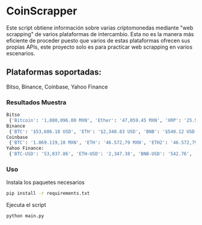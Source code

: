 # CoinScrapper
Este script obtiene información sobre varias criptomonedas mediante "web scrapping" de varios plataformas de intercambio. Esta no es la manera más eficiente de proceder puesto que varios de estas plataformas ofrecen sus propias APIs, este proyecto solo es para practicar web scrapping en varios escenarios.

## Plataformas soportadas:
Bitso, Binance, Coinbase, Yahoo Finance

### Resultados Muestra
```python
Bitso
 {'Bitcoin': '1,080,096.00 MXN', 'Ether': '47,059.45 MXN', 'XRP': '25.91 MXN', 'Litecoin': '5,160.01 MXN', 'Bitcoin cash': '18,272.46 MXN', 'TrueUSD': '20.18 MXN', 'BAT': '24.30 MXN', 'DAI': '20.05 MXN', 'MANA': '26.59 MXN'}
Binance
 {'BTC': '$53,686.18 USD', 'ETH': '$2,340.83 USD', 'BNB': '$540.12 USD', 'XRP': '$1.28 USD', 'USDT': '$1.00 USD', 'DOGE': '$0.307296 USD', 'ADA': '$1.20 USD', 'DOT': '$33.63 USD', 'UNI': '$33.49 USD', 'LTC': '$255.75 USD', 'BCH': '$907.59 USD', 'LINK': '$36.10 USD', 'VET': '$0.222811 USD'}
Coinbase
 {'BTC': '1.069.119,10 MXN', 'ETH': '46.572,79 MXN', 'ETH2': '46.572,79 MXN', 'BNB': '10.826,95 MXN', 'XRP': '25,84 MXN', 'USDT': '19,90 MXN', 'DOGE': '6,12 MXN', 'ADA': '23,94 MXN', 'DOT': '673,50 MXN', 'UNI': '666,66 MXN', 'LTC': '5093,35 MXN', 'BCH': '18.087,16 MXN', 'LINK': '718,88 MXN', 'VET': '4,49 MXN', 'XLM': '9,67 MXN', 'USDC': '19,90 MXN', 'THETA': '221,61 MXN', 'FIL': '2946,48 MXN', 'TRX': '2,47 MXN', 'SOL': '644,20 MXN', 'WBTC': '1.071.373,11 MXN', 'NEO': '1934,98 MXN', 'XMR': '7559,43 MXN', 'EOS': '125,31 MXN', 'KLAY': '47,79 MXN', 'MIOTA': '41,26 MXN', 'BSV': '5955,04 MXN', 'BUSD': '19,90 MXN', 'LUNA': '267,32 MXN', 'BTT': '0,15 MXN'}
Yahoo Finance:
 {'BTC-USD': '53,837.86', 'ETH-USD': '2,347.38', 'BNB-USD': '542.76', 'XRP-USD': '1.2883', 'USDT-USD': '1.0001', 'DOGE-USD': '0.3067'}
```

### Uso
Instala los paquetes necesarios 
```bash
pip install -r requirements.txt
```
Ejecuta el script
```bash
python main.py
```
